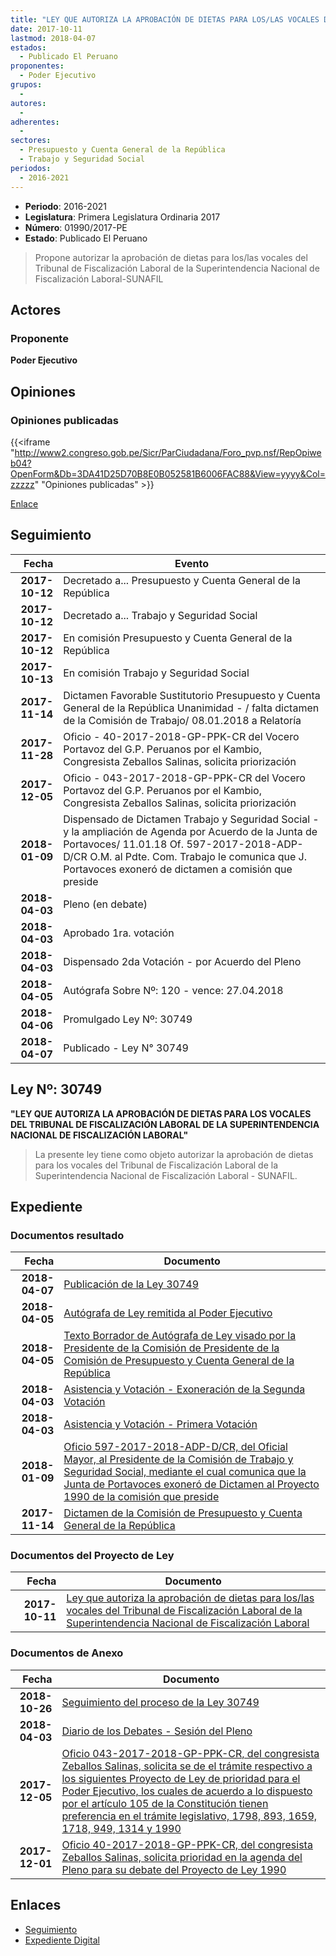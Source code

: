 ```yaml
---
title: "LEY QUE AUTORIZA LA APROBACIÓN DE DIETAS PARA LOS/LAS VOCALES DEL TRIBUNAL DE FISCALIZACIÓN LABORAL DE LA SUPERINTENDENCIA NACIONAL DE FISCALIZACIÓN LABORAL"
date: 2017-10-11
lastmod: 2018-04-07
estados: 
  - Publicado El Peruano
proponentes: 
  - Poder Ejecutivo
grupos: 
  - 
autores: 
  - 
adherentes: 
  - 
sectores: 
  - Presupuesto y Cuenta General de la República
  - Trabajo y Seguridad Social
periodos: 
  - 2016-2021
---
```


- **Periodo**: 2016-2021
- **Legislatura**: Primera Legislatura Ordinaria 2017
- **Número**: 01990/2017-PE
- **Estado**: Publicado El Peruano

> Propone autorizar la aprobación de dietas para los/las vocales del Tribunal de Fiscalización Laboral de la Superintendencia Nacional de Fiscalización Laboral-SUNAFIL


## Actores

### Proponente

**Poder Ejecutivo**


## Opiniones

### Opiniones publicadas

{{<iframe "http://www2.congreso.gob.pe/Sicr/ParCiudadana/Foro_pvp.nsf/RepOpiweb04?OpenForm&Db=3DA41D25D70B8E0B052581B6006FAC88&View=yyyy&Col=zzzzz" "Opiniones publicadas" >}}

[Enlace](http://www2.congreso.gob.pe/Sicr/ParCiudadana/Foro_pvp.nsf/RepOpiweb04?OpenForm&Db=3DA41D25D70B8E0B052581B6006FAC88&View=yyyy&Col=zzzzz)

## Seguimiento

| Fecha | Evento |
|------:|--------|
| **2017-10-12** | Decretado a... Presupuesto y Cuenta General de la República|
| **2017-10-12** | Decretado a... Trabajo y Seguridad Social|
| **2017-10-12** | En comisión Presupuesto y Cuenta General de la República|
| **2017-10-13** | En comisión Trabajo y Seguridad Social|
| **2017-11-14** | Dictamen Favorable Sustitutorio Presupuesto y Cuenta General de la República Unanimidad - / falta dictamen de la Comisión de Trabajo/ 08.01.2018 a Relatoría|
| **2017-11-28** | Oficio - 40-2017-2018-GP-PPK-CR del Vocero Portavoz del G.P. Peruanos por el Kambio, Congresista Zeballos Salinas, solicita priorización|
| **2017-12-05** | Oficio - 043-2017-2018-GP-PPK-CR del Vocero Portavoz del G.P. Peruanos por el Kambio, Congresista Zeballos Salinas, solicita priorización|
| **2018-01-09** | Dispensado de Dictamen Trabajo y Seguridad Social - y la ampliación de Agenda por Acuerdo de la Junta de Portavoces/ 11.01.18 Of. 597-2017-2018-ADP-D/CR O.M. al Pdte. Com. Trabajo le comunica que J. Portavoces exoneró de dictamen a comisión que preside|
| **2018-04-03** | Pleno (en debate)|
| **2018-04-03** | Aprobado 1ra. votación|
| **2018-04-03** | Dispensado 2da Votación - por Acuerdo del Pleno|
| **2018-04-05** | Autógrafa Sobre Nº: 120 - vence: 27.04.2018|
| **2018-04-06** | Promulgado Ley Nº: 30749|
| **2018-04-07** | Publicado - Ley N° 30749|

## Ley Nº: 30749

**"LEY QUE AUTORIZA LA APROBACIÓN DE DIETAS PARA LOS VOCALES DEL TRIBUNAL DE FISCALIZACIÓN LABORAL DE LA SUPERINTENDENCIA NACIONAL DE FISCALIZACIÓN LABORAL"**

> La presente ley tiene como objeto autorizar la aprobación de dietas para los vocales del Tribunal de Fiscalización Laboral de la Superintendencia Nacional de Fiscalización Laboral - SUNAFIL.


## Expediente


### Documentos resultado

| Fecha | Documento |
|------:|--------|
| **2018-04-07** | [Publicación de la Ley 30749](http://www.leyes.congreso.gob.pe/Documentos/2016_2021/ADLP/Normas_Legales/30749-LEY.pdf) |
| **2018-04-05** | [Autógrafa de Ley remitida al Poder Ejecutivo](http://www.leyes.congreso.gob.pe/Documentos/2016_2021/Autografas/Ley_y_de_Resolucion_Legislativa/AU01990_20180405.pdf) |
| **2018-04-05** | [Texto Borrador de Autógrafa de Ley visado por la Presidente de la Comisión de Presidente de la Comisión de Presupuesto y Cuenta General de la República](http://www.leyes.congreso.gob.pe/Documentos/2016_2021/Texto_Borrador_de_Autografa/BAU0199020180405.pdf) |
| **2018-04-03** | [Asistencia y Votación - Exoneración de la Segunda Votación](http://www.leyes.congreso.gob.pe/Documentos/2016_2021/Asistencia_y_Votacion/Proyectos_de_Ley/Exoneracion_de_Segunda_Votacion/ESV01990_20180403.pdf) |
| **2018-04-03** | [Asistencia y Votación - Primera Votación](http://www.leyes.congreso.gob.pe/Documentos/2016_2021/Asistencia_y_Votacion/Proyectos_de_Ley/AV01990_20180403.pdf) |
| **2018-01-09** | [Oficio 597-2017-2018-ADP-D/CR, del Oficial Mayor, al Presidente de la Comisión de Trabajo y Seguridad Social, mediante el cual comunica que la Junta de Portavoces exoneró de Dictamen al Proyecto 1990 de la comisión que preside](http://www.leyes.congreso.gob.pe/Documentos/2016_2021/Oficios/Oficialia_Mayor/OFICIO-597-2017-2018-ADP-D-CR.pdf) |
| **2017-11-14** | [Dictamen de la Comisión de Presupuesto y Cuenta General de la República](http://www.leyes.congreso.gob.pe/Documentos/2016_2021/Dictamenes/Proyectos_de_Ley/01990DC17MAY_20171114.pdf) |

### Documentos del Proyecto de Ley

| Fecha | Documento |
|------:|--------|
| **2017-10-11** | [Ley que autoriza la aprobación de dietas para los/las vocales del Tribunal de Fiscalización Laboral de la Superintendencia Nacional de Fiscalización Laboral](http://www.leyes.congreso.gob.pe/Documentos/2016_2021/Proyectos_de_Ley_y_de_Resoluciones_Legislativas/PL0199020171011.pdf) |

### Documentos de Anexo

| Fecha | Documento |
|------:|--------|
| **2018-10-26** | [Seguimiento del proceso de la Ley 30749](http://www.leyes.congreso.gob.pe/Documentos/2016_2021/Seguimiento_de_Proyectos_de_Ley/01990PL20181026.pdf) |
| **2018-04-03** | [Diario de los Debates - Sesión del Pleno](http://www.leyes.congreso.gob.pe/Documentos/2016_2021/ADLP/Diario_Debates/30749-TDD.pdf) |
| **2017-12-05** | [Oficio 043-2017-2018-GP-PPK-CR, del congresista Zeballos Salinas, solicita se de el trámite respectivo a los siguientes Proyecto de Ley de prioridad para el Poder Ejecutivo, los cuales de acuerdo a lo dispuesto por el artículo 105 de la Constitución tienen preferencia en el trámite legislativo, 1798, 893, 1659, 1718, 949, 1314 y 1990](http://www.leyes.congreso.gob.pe/Documentos/2016_2021/Oficios/Grupos_Parlamentarios/OFICIO-043-2017-2018-GP-PPK-CR.pdf) |
| **2017-12-01** | [Oficio 40-2017-2018-GP-PPK-CR, del congresista Zeballos Salinas, solicita prioridad en la agenda del Pleno para su debate del Proyecto de Ley 1990](http://www.leyes.congreso.gob.pe/Documentos/2016_2021/Oficios/Grupos_Parlamentarios/OFICIO-40-2017-2018-GP-PPK-CR.pdf) |

## Enlaces 

- [Seguimiento](http://www2.congreso.gob.pe/Sicr/TraDocEstProc/CLProLey2016.nsf/f7fff46988ca05b1052578e100829cc7/1bef5f24a56b7c60052581b6006abe4f?OpenDocument)
- [Expediente Digital](http://www2.congreso.gob.pe/Sicr/TraDocEstProc/CLProLey2016.nsf/f7fff46988ca05b1052578e100829cc7/1bef5f24a56b7c60052581b6006abe4f?OpenDocument&Click=05257FB7005EB655.eb71d0cf91d8294e05256cdf006b5706/$Body/0.1C6C)
